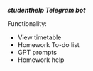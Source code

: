***studenthelp Telegram bot***

Functionality:
- View timetable
- Homework To-do list
- GPT prompts
- Homework help 
